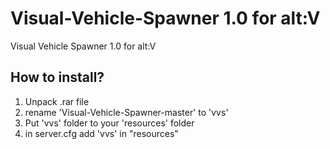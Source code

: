 # Visual-Vehicle-Spawner 1.0 for alt:V
Visual Vehicle Spawner 1.0 for alt:V 

## How to install?

1. Unpack .rar file
2. rename 'Visual-Vehicle-Spawner-master' to 'vvs'
3. Put 'vvs' folder to your 'resources' folder
4. in server.cfg add 'vvs' in "resources" 
